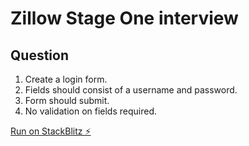 # Zillow Stage One interview

## Question

1. Create a login form.
2. Fields should consist of a username and password.
3. Form should submit.
4. No validation on fields required. 

[Run on StackBlitz ⚡️](https://stackblitz.com/edit/zillow-stage-one)